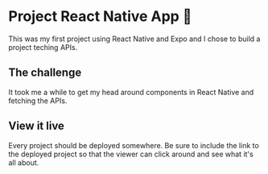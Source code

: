 # Project React Native App 📱

This was my first project using React Native and Expo and I chose to build a project teching APIs.

## The challenge

It took me a while to get my head around components in React Native and fetching the APIs.

## View it live

Every project should be deployed somewhere. Be sure to include the link to the deployed project so that the viewer can click around and see what it's all about.
